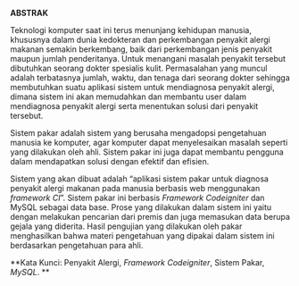 **ABSTRAK**

Teknologi komputer saat ini terus menunjang kehidupan manusia, khususnya dalam dunia kedokteran dan perkembangan penyakit alergi makanan semakin berkembang, baik dari perkembangan jenis penyakit maupun jumlah penderitanya. Untuk menangani masalah penyakit tersebut dibutuhkan seorang dokter spesialis kulit. Permasalahan yang muncul adalah terbatasnya jumlah, waktu, dan tenaga dari seorang dokter sehingga membutuhkan suatu aplikasi sistem untuk mendiagnosa penyakit alergi, dimana sistem ini akan memudahkan dan membantu user dalam mendiagnosa penyakit alergi serta menentukan solusi dari penyakit tersebut.

Sistem pakar adalah sistem yang berusaha mengadopsi pengetahuan manusia ke komputer, agar komputer dapat menyelesaikan masalah seperti yang dilakukan oleh ahli. Sistem pakar ini juga dapat membantu pengguna dalam mendapatkan solusi dengan efektif dan efisien.

Sistem yang akan dibuat adalah “aplikasi sistem pakar untuk diagnosa penyakit alergi makanan pada manusia berbasis web menggunakan *framework CI*”. Sistem pakar ini berbasis *Framework Codeigniter* dan MySQL sebagai data base. Prose yang dilakukan dalam sistem ini yaitu dengan melakukan pencarian dari premis dan juga memasukan data berupa gejala yang diderita. Hasil pengujian yang dilakukan oleh pakar menghasilkan bahwa materi pengetahuan yang dipakai dalam sistem ini berdasarkan pengetahuan para ahli.

**Kata Kunci: Penyakit Alergi, *Framework Codeigniter*, Sistem Pakar, *MySQL*. **

